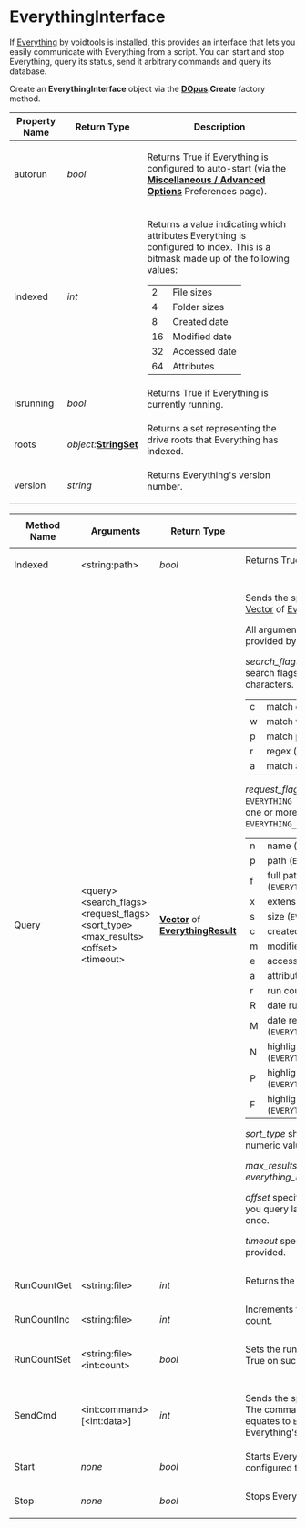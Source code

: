 # EverythingInterface

If [Everything](/Manual/additional_functionality/everything_integration.md) by voidtools is installed, this provides an interface that lets you easily communicate with Everything from a script. You can start and stop Everything, query its status, send it arbitrary commands and query its database.

Create an **EverythingInterface** object via the **[DOpus](dopus.md).Create** factory method.

<table>
<thead><tr><th>
Property Name</th><th>
Return Type</th><th>
Description
</th></tr></thead><tbody><tr><td>
autorun</td><td>

*bool*</td><td>

Returns True if Everything is configured to auto-start (via the **[Miscellaneous / Advanced Options](/Manual/preferences/preferences_categories/miscellaneous/advanced_options.md)** Preferences page).
</td></tr><tr><td>
indexed</td><td>

*int*</td><td>

Returns a value indicating which attributes Everything is configured to index. This is a bitmask made up of the following values:

|     |               |
|-----|---------------|
| 2   | File sizes    |
| 4   | Folder sizes  |
| 8   | Created date  |
| 16  | Modified date |
| 32  | Accessed date |
| 64  | Attributes    |
</td></tr><tr><td>
isrunning</td><td>

*bool*</td><td>
Returns True if Everything is currently running.
</td></tr><tr><td>
roots</td><td>

*object:***[StringSet](stringset.md)**</td><td>
Returns a set representing the drive roots that Everything has indexed.
</td></tr><tr><td>
version</td><td>

*string*</td><td>
Returns Everything's version number.
</td></tr></tbody>
</table>

<table>
<thead><tr><th>
Method Name</th><th>

**Arguments**</th><th>
Return Type</th><th>
Description
</th></tr></thead><tbody><tr><td>
Indexed</td><td>

\<string:path\></td><td>

*bool*</td><td>
Returns True if the specified path is indexed by Everything.
</td></tr><tr><td>
Query</td><td>

\<query\>  
\<search_flags\>  
\<request_flags\>  
\<sort_type\>  
\<max_results\>  
\<offset\>  
\<timeout\></td><td>

**[Vector](vector.md)** of **[EverythingResult](everythingresult.md)**</td><td>

Sends the specified query string to Everything. Returns the results as a [Vector](vector.md) of [EverythingResult](everythingresult.md) objects.

All arguments after the query string are optional, and represent flags provided by the Everything API.

*search_flags* should be a bitmask representing the `EVERYTHING_IPC_xxx` search flags, or a string containing one or more of the following characters. Defaults to `0` if not provided.

|     |                                                                                           |
|-----|-------------------------------------------------------------------------------------------|
| c   | match case (`EVERYTHING_IPC_MATCHCASE`)              |
| w   | match whole words (`EVERYTHING_IPC_MATCHWHOLEWORDS`) |
| p   | match path (`EVERYTHING_IPC_MATCHPATH`)              |
| r   | regex (`EVERYTHING_IPC_REGEX`)                       |
| a   | match accents (`EVERYTHING_IPC_MATCHACCENTS`)        |

*request_flags* should be a bitmask representing the `EVERYTHING_IPC_QUERY2_REQUEST_xxx` request flags, or a string containing one or more of the following characters. Defaults to `EVERYTHING_IPC_QUERY2_REQUEST_FULL_PATH_AND_NAME` if not provided.

|     |                                                                                                                                      |
|-----|--------------------------------------------------------------------------------------------------------------------------------------|
| n   | name (`EVERYTHING_IPC_QUERY2_REQUEST_NAME`)                                                     |
| p   | path (`EVERYTHING_IPC_QUERY2_REQUEST_PATH`)                                                     |
| f   | full path and name (`EVERYTHING_IPC_QUERY2_REQUEST_FULL_PATH_AND_NAME`)                         |
| x   | extension (`EVERYTHING_IPC_QUERY2_REQUEST_EXTENSION`)                                           |
| s   | size (`EVERYTHING_IPC_QUERY2_REQUEST_SIZE`)                                                     |
| c   | created (`EVERYTHING_IPC_QUERY2_REQUEST_DATE_CREATED`)                                          |
| m   | modified (`EVERYTHING_IPC_QUERY2_REQUEST_DATE_MODIFIED`)                                        |
| e   | accessed (`EVERYTHING_IPC_QUERY2_REQUEST_DATE_ACCESSED`)                                        |
| a   | attributes (`EVERYTHING_IPC_QUERY2_REQUEST_ATTRIBUTES`)                                         |
| r   | run count (`EVERYTHING_IPC_QUERY2_REQUEST_RUN_COUNT`)                                           |
| R   | date run (`EVERYTHING_IPC_QUERY2_REQUEST_DATE_RUN`)                                             |
| M   | date recently changed (`EVERYTHING_IPC_QUERY2_REQUEST_DATE_RECENTLY_CHANGED`)                   |
| N   | highlighted name (`EVERYTHING_IPC_QUERY2_REQUEST_HIGHLIGHTED_NAME`)                             |
| P   | highlighted path (`EVERYTHING_IPC_QUERY2_REQUEST_HIGHLIGHTED_PATH`)                             |
| F   | highlighted full path and name (`EVERYTHING_IPC_QUERY2_REQUEST_HIGHLIGHTED_FULL_PATH_AND_NAME`) |

*sort_type* should be one of the `EVERYTHING_IPC_SORT_xxx` constants (the numeric value). Defaults to `0` if not provided.

*max_results* lets you limit the number of results returned. Defaults to the *everything_max_results* advanced Preferences value if not provided.

*offset* specifies the result offset. In conjunction with *max_results* this lets you query large datasets without having to deal with all the results at once.

*timeout* specifies a timeout in milliseconds. Defaults to `1000` if not provided.
</td></tr><tr><td>
RunCountGet</td><td>

\<string:file\></td><td>

*int*</td><td>
Returns the run count for the specified file.
</td></tr><tr><td>
RunCountInc</td><td>

\<string:file\></td><td>

*int*</td><td>
Increments the run count for the specified file and returns the new count.
</td></tr><tr><td>
RunCountSet</td><td>

\<string:file\>  
\<int:count\></td><td>

*bool*</td><td>
Sets the run count for the specified file to the value provided. Returns True on success.
</td></tr><tr><td>
SendCmd</td><td>

\<int:command\>  
\[\<int:data\>\]</td><td>

*int*</td><td>

Sends the specified command to Everything and returns its response. The commands are documented in the Everything API SDK (e.g. 401 equates to `EVERYTHING_IPC_IS_DB_LOADED` and returns 1 to indicate Everything's database is loaded).
</td></tr><tr><td>
Start</td><td>

*none*</td><td>

*bool*</td><td>
Starts Everything if it's not already running and Opus has been configured to auto-start it.
</td></tr><tr><td>
Stop</td><td>

*none*</td><td>

*bool*</td><td>
Stops Everything (tells it to quit).
</td></tr></tbody>
</table>

